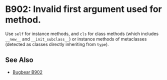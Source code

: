 # B902: Invalid first argument used for method.

Use `self` for instance methods, and `cls` for class methods (which includes
`__new__` and `__init_subclass__`) or instance methods of metaclasses (detected as
classes directly inheriting from `type`).

## See Also

* [Bugbear B902](https://github.com/PyCQA/flake8-bugbear?tab=readme-ov-file)
